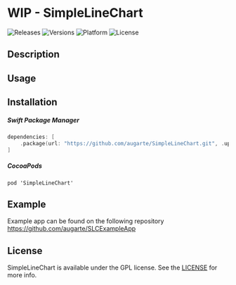 # WIP - SimpleLineChart

![Releases](https://img.shields.io/github/v/release/augarte/SimpleLineChart?include_prereleases)
![Versions](https://img.shields.io/cocoapods/v/SimpleLineChart)
![Platform](https://img.shields.io/cocoapods/p/SimpleLineChart.svg?style=flat)
![License](https://img.shields.io/cocoapods/l/SimpleLineChart.svg?style=flat)

## Description

## Usage

## Installation

##### Swift Package Manager

```swift
dependencies: [
    .package(url: "https://github.com/augarte/SimpleLineChart.git", .upToNextMajor(from: "0.0.2"))
]
```

##### CocoaPods

`pod 'SimpleLineChart'`


## Example

Example app can be found on the following repository
https://github.com/augarte/SLCExampleApp

## License

SimpleLineChart is available under the GPL license.
See the [LICENSE](https://github.com/augarte/SimpleLineChart/blob/main/LICENSE) for more info.
